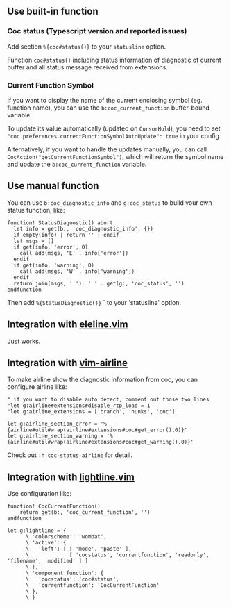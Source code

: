 ## Use built-in function

### Coc status (Typescript version and reported issues)
Add section `%{coc#status()}` to your `statusline` option.

Function `coc#status()` including status information of diagnostic of current buffer and all status message received from extensions.

### Current Function Symbol
If you want to display the name of the current enclosing symbol (eg. function name), you can use the `b:coc_current_function` buffer-bound variable.

To update its value automatically (updated on `CursorHold`), you need to set `"coc.preferences.currentFunctionSymbolAutoUpdate": true` in your config. 

Alternatively, if you want to handle the updates manually, you can call `CocAction("getCurrentFunctionSymbol")`, which will return the symbol name and update the `b:coc_current_function` variable.

## Use manual function

You can use `b:coc_diagnostic_info` and `g:coc_status` to build your own status function, like:

``` vim
function! StatusDiagnostic() abort
  let info = get(b:, 'coc_diagnostic_info', {})
  if empty(info) | return '' | endif
  let msgs = []
  if get(info, 'error', 0)
    call add(msgs, 'E' . info['error'])
  endif
  if get(info, 'warning', 0)
    call add(msgs, 'W' . info['warning'])
  endif
  return join(msgs, ' '). ' ' . get(g:, 'coc_status', '')
endfunction
```
Then add `%{StatusDiagnostic()}` ` to your 'statusline' option.

## Integration with [eleline.vim](https://github.com/liuchengxu/eleline.vim)

Just works.

## Integration with [vim-airline](https://github.com/vim-airline/vim-airline)

To make airline show the diagnostic information from coc, you can configure airline like:

``` vim
" if you want to disable auto detect, comment out those two lines
"let g:airline#extensions#disable_rtp_load = 1
"let g:airline_extensions = ['branch', 'hunks', 'coc']

let g:airline_section_error = '%{airline#util#wrap(airline#extensions#coc#get_error(),0)}'
let g:airline_section_warning = '%{airline#util#wrap(airline#extensions#coc#get_warning(),0)}'
```
Check out `:h coc-status-airline` for detail.

## Integration with [lightline.vim](https://github.com/itchyny/lightline.vim)

Use configuration like:

``` vim
function! CocCurrentFunction()
    return get(b:, 'coc_current_function', '')
endfunction

let g:lightline = {
      \ 'colorscheme': 'wombat',
      \ 'active': {
      \   'left': [ [ 'mode', 'paste' ],
      \             [ 'cocstatus', 'currentfunction', 'readonly', 'filename', 'modified' ] ]
      \ },
      \ 'component_function': {
      \   'cocstatus': 'coc#status',
      \   'currentfunction': 'CocCurrentFunction'
      \ },
      \ }
```


